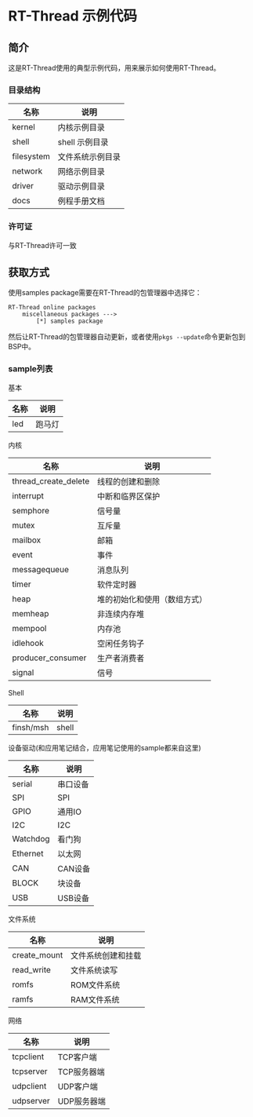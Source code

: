 # RT-Thread 示例代码 #

## 简介 ##

这是RT-Thread使用的典型示例代码，用来展示如何使用RT-Thread。

### 目录结构 ###

| 名称 | 说明 |
| ---- | ---- |
| kernel | 内核示例目录 |
| shell | shell 示例目录 |
| filesystem | 文件系统示例目录 |
| network | 网络示例目录 |
| driver | 驱动示例目录 |
| docs | 例程手册文档 |

### 许可证 ###

与RT-Thread许可一致

## 获取方式 ##

使用samples package需要在RT-Thread的包管理器中选择它：

    RT-Thread online packages
        miscellaneous packages --->
            [*] samples package

然后让RT-Thread的包管理器自动更新，或者使用`pkgs --update`命令更新包到BSP中。

### sample列表 ###

基本

| 名称 | 说明 |
| ---- | ---- |
| led | 跑马灯 |

内核

| 名称 | 说明 |
| ---- | ---- |
| thread_create_delete | 线程的创建和删除 |
| interrupt | 中断和临界区保护 |
| semphore | 信号量 |
| mutex | 互斥量 |
| mailbox | 邮箱 |
| event | 事件 |
| messagequeue | 消息队列 |
| timer | 软件定时器 |
| heap | 堆的初始化和使用（数组方式） |
| memheap | 非连续内存堆 |
| mempool | 内存池 |
| idlehook | 空闲任务钩子 |
| producer_consumer | 生产者消费者 |
| signal | 信号 |

Shell

| 名称 | 说明 |
| ---- | ---- |
| finsh/msh | shell |

设备驱动(和应用笔记结合，应用笔记使用的sample都来自这里)

| 名称 | 说明 |
| ---- | ---- |
| serial | 串口设备 |
| SPI | SPI |
| GPIO | 通用IO |
| I2C | I2C |
| Watchdog | 看门狗 |
| Ethernet | 以太网 |
| CAN | CAN设备 |
| BLOCK | 块设备 |
| USB | USB设备 |

文件系统

| 名称 | 说明 |
| ---- | ---- |
| create_mount | 文件系统创建和挂载 |
| read_write | 文件系统读写 |
| romfs | ROM文件系统 |
| ramfs | RAM文件系统 |

网络

| 名称 | 说明 |
| ---- | ---- |
| tcpclient | TCP客户端 |
| tcpserver | TCP服务器端 |
| udpclient | UDP客户端 |
| udpserver | UDP服务器端 |

